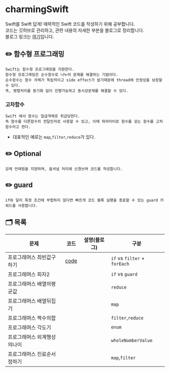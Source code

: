 # charmingSwift
Swift를 Swift 답게! 매력적인 Swift 코드를 작성하기 위해 공부합니다.<br>
코드는 깃허브로 관리하고, 관련 내용의 자세한 부분을 블로그로 정리합니다. <br>
블로그 링크는 [여기](https://velog.io/@iammiori/CharmingSwift-0.-Swift를-Swift-답게-코드를-작성하자)입니다.

## ✏️ 함수형 프로그래밍
```
Swift는 함수형 프로그래밍을 지원한다.
함수형 프로그래밍은 순수함수로 나누어 문제를 해결하는 기법이다.
순수함수는 함수 자체가 독립적이고 side effect가 없기때문에 thread에 안정성을 보장할 수 있다.
즉, 병렬처리를 동기화 없이 진행가능하고 동시성문제를 해결할 수 있다.
```
### 고차함수
```
Swift 에서 함수는 일급객체로 취급당한다. 
즉 함수를 다른함수의 전달인자로 사용할 수 있고, 이때 파라미터로 함수를 갖는 함수를 고차함수라고 한다.
```
- 대표적인 예로는 `map`,`filter`,`reduce`가 있다.

## ✏️ Optional
```
강제 언래핑을 지양하며, 옵셔널 처리에 신경쓰며 코드를 작성합니다.
```
## ✏️ guard 
```
if와 달리 특정 조건에 부합하지 않다면 빠르게 코드 블록 실행을 종료할 수 있는 guard 키워드를 사용합니다.
```

## 🗂 목록
|문제|코드|설명(블로그)|구분|
|------|---|---|---|
|프로그래머스 최빈값구하기|[code](higherOrderFunction/findMode.swift)||`if` vs `filter` + `forEach`|
|프로그래머스 피자2|||`if` vs `guard`|
|프로그래머스 배열의평균값|||`reduce`|
|프로그래머스 배열뒤집기|||`map`|
|프로그래머스 짝수의합|||`filter`,`reduce`|
|프로그래머스 각도기|||`enum`|
|프로그래머스 외계행성의나이|||`wholeNumberValue`|
|프로그래머스 진료순서정하기|||`map`,`filter`|
